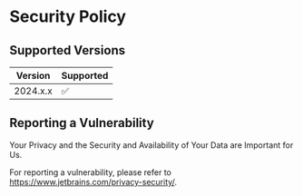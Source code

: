 # Security Policy

## Supported Versions

| Version  | Supported          |
|----------|--------------------|
| 2024.x.x | :white_check_mark: |

## Reporting a Vulnerability

Your Privacy and the Security and Availability of Your Data are Important for Us.

For reporting a vulnerability, please refer to https://www.jetbrains.com/privacy-security/.
